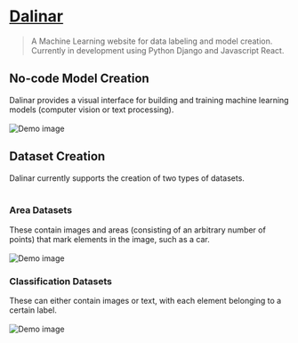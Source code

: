<h1><a href="https://dalinar.net" target="_blank">Dalinar</a></a></h1>

> A Machine Learning website for data labeling and model creation. Currently in development using Python Django and Javascript React.
<h2>No-code Model Creation</h2>
Dalinar provides a visual interface for building and training machine learning models (computer vision or text processing).
<br></br>
<img src="https://dalinar.s3.eu-north-1.amazonaws.com/static/images/examplePageModel.jpg" alt="Demo image"  />

<h2>Dataset Creation</h2>
Dalinar currently supports the creation of two types of datasets.
<br></br>

<h3>Area Datasets</h3>
These contain images and areas (consisting of an arbitrary number of points) that mark elements in the image, such as a car.
<br></br>
<img src="https://dalinar.s3.eu-north-1.amazonaws.com/static/images/examplePage.jpg" alt="Demo image" />

<h3>Classification Datasets</h3>
These can either contain images or text, with each element belonging to a certain label.
<br></br>
<img src="https://dalinar.s3.eu-north-1.amazonaws.com/static/images/exampleClassification.jpg" alt="Demo image" />
